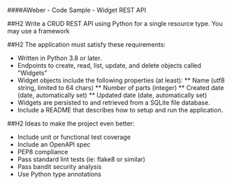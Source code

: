 ####AWeber - Code Sample - Widget REST API

##H2 Write a CRUD REST API using Python for a single resource type. You may use a framework

##H2 The application must satisfy these requirements:
* Written in Python 3.8 or later.
* Endpoints to create, read, list, update, and delete objects called "Widgets"
* Widget objects include the following properties (at least):
** Name (utf8 string, limited to 64 chars)
** Number of parts (integer)
** Created date (date, automatically set)
** Updated date (date, automatically set)
* Widgets are persisted to and retrieved from a SQLite file database.
* Include a README that describes how to setup and run the application.

##H2 Ideas to make the project even better:
* Include unit or functional test coverage
* Include an OpenAPI spec
* PEP8 compliance
* Pass standard lint tests (ie: flake8 or similar)
* Pass bandit security analysis
* Use Python type annotations



